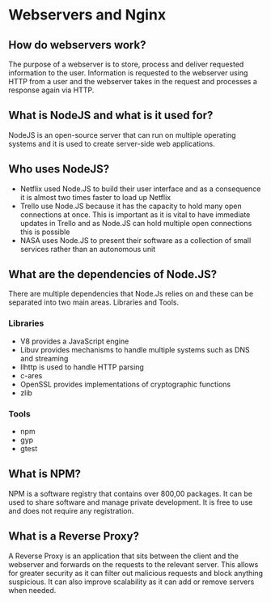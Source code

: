 # Webservers and Nginx

## How do webservers work?
The purpose of a webserver is to store, process and deliver requested information to the user. Information is requested to the webserver using HTTP from a user and the webserver takes in the request and processes a response again via HTTP.

## What is NodeJS and what is it used for?
NodeJS is an open-source server that can run on multiple operating systems and it is used to create server-side web applications.

## Who uses NodeJS?

* Netflix used Node.JS to build their user interface and as a consequence it is almost two times faster to load up Netflix
* Trello use Node.JS because it has the capacity to hold many open connections at once. This is important as it is vital to have immediate updates in Trello and as Node.JS can hold multiple open connections this is possible
* NASA uses Node.JS to present their software as a collection of small services rather than an autonomous unit

## What are the dependencies of Node.JS?
There are multiple dependencies that Node.Js relies on and these can be separated into two main areas. Libraries and Tools.

### Libraries
* V8 provides a JavaScript engine
* Libuv provides mechanisms to handle multiple systems such as DNS and streaming
* llhttp is used to handle HTTP parsing
* c-ares
* OpenSSL provides implementations of cryptographic functions
* zlib

### Tools
* npm
* gyp
* gtest

## What is NPM?
NPM is a software registry that contains over 800,00 packages. It can be used to share software and manage private development. It is free to use and does not require any registration.

## What is a Reverse Proxy?
A Reverse Proxy is an application that sits between the client and the webserver and forwards on the requests to the relevant server. This allows for greater security as it can filter out malicious requests and block anything suspicious. It can also improve scalability as it can add or remove servers when needed.
